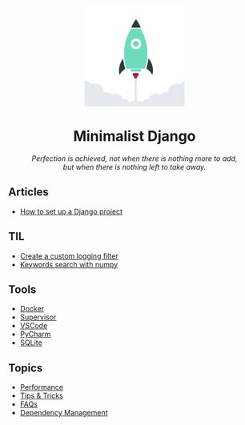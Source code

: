 
<div align="center">
  <img width="200" src="https://raw.githubusercontent.com/ViggieM/minimalistdjango/main/images/django-rocket.svg" alt="django rocket">
</div>

<h1 align="center">Minimalist Django</h1>

<p align="center">
  <i>Perfection is achieved, not when there is nothing more to add, <br> but when there is nothing left to take away.</i>
</p>

## Articles

* [How to set up a Django project](pages/create-a-django-project.md)


## TIL

* [Create a custom logging filter](pages/2024-06-05-python-logging-custom-filter.md)
* [Keywords search with numpy](pages/2024-04-25-keywords-search-with-numpy.ipynb)

## Tools

* [Docker](pages/docker.md)
* [Supervisor](pages/supervisor.md)
* [VSCode](pages/vscode.md)
* [PyCharm](pages/pycharm.md)
* [SQLite](pages/sqlite.md)

## Topics

* [Performance](pages/performance.md)
* [Tips & Tricks](pages/tips-and-tricks.md)
* [FAQs](pages/faqs.md)
* [Dependency Management](pages/dependency-management.md)

